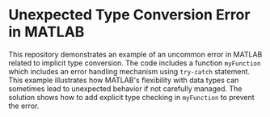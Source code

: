 # Unexpected Type Conversion Error in MATLAB
This repository demonstrates an example of an uncommon error in MATLAB related to implicit type conversion. The code includes a function `myFunction` which includes an error handling mechanism using `try-catch` statement. This example illustrates how MATLAB's flexibility with data types can sometimes lead to unexpected behavior if not carefully managed. The solution shows how to add explicit type checking in `myFunction` to prevent the error.